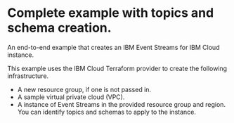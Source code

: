 # Complete example with topics and schema creation.

An end-to-end example that creates an IBM Event Streams for IBM Cloud instance.

This example uses the IBM Cloud Terraform provider to create the following infrastructure.

- A new resource group, if one is not passed in.
- A sample virtual private cloud (VPC).
- A instance of Event Streams in the provided resource group and region. You can identify topics and schemas to apply to the instance.
